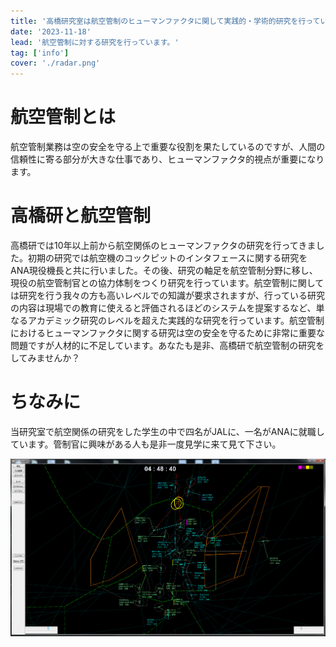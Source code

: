 ```yaml
---
title: '高橋研究室は航空管制のヒューマンファクタに関して実践的・学術的研究を行っている日本で(ほぼ）唯一の研究室です'
date: '2023-11-18'
lead: '航空管制に対する研究を行っています。'
tag: ['info']
cover: './radar.png'
---
```


# 航空管制とは
航空管制業務は空の安全を守る上で重要な役割を果たしているのですが、人間の信頼性に寄る部分が大きな仕事であり、ヒューマンファクタ的視点が重要になります。

# 高橋研と航空管制
高橋研では10年以上前から航空関係のヒューマンファクタの研究を行ってきました。初期の研究では航空機のコックピットのインタフェースに関する研究をANA現役機長と共に行いました。その後、研究の軸足を航空管制分野に移し、現役の航空管制官との協力体制をつくり研究を行っています。航空管制に関しては研究を行う我々の方も高いレベルでの知識が要求されますが、行っている研究の内容は現場での教育に使えると評価されるほどのシステムを提案するなど、単なるアカデミック研究のレベルを超えた実践的な研究を行っています。航空管制におけるヒューマンファクタに関する研究は空の安全を守るために非常に重要な問題ですが人材的に不足しています。あなたも是非、高橋研で航空管制の研究をしてみませんか？

# ちなみに
当研究室で航空関係の研究をした学生の中で四名がJALに、一名がANAに就職しています。管制官に興味がある人も是非一度見学に来て見て下さい。

![航空管制レーダー画面](./radar.png)